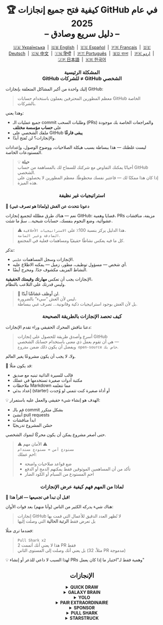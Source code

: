 <h1 align="center">
   🏆 كيفية فتح جميع إنجازات GitHub في عام 2025<br/>
   – دليل سريع وصادق –
</h1>

<div align="center">
  <a href="README_UA.md">🇺🇦 Українська</a> &nbsp;|&nbsp;
  <a href="../README.md">🇬🇧 English</a> &nbsp;|&nbsp;
  <a href="README_ES.md">🇪🇸 Español</a> &nbsp;|&nbsp;
  <a href="README_FR.md">🇫🇷 Français</a> &nbsp;|&nbsp;
  <a href="README_DE.md">🇩🇪 Deutsch</a> &nbsp;|&nbsp;
  <a href="README_ZH.md">🇨🇳 中文</a> &nbsp;|&nbsp;
  <a href="README_HI.md">🇮🇳 हिन्दी</a> &nbsp;|&nbsp;
  <a href="README_PT.md">🇵🇹 Português</a> &nbsp;|&nbsp;
  <a href="README_BN.md">🇧🇩 বাংলা</a> &nbsp;|&nbsp;
  <a href="README_UR.md">🇵🇰 اردو</a> &nbsp;|&nbsp;
  <a href="README_JP.md">🇯🇵 日本語</a> &nbsp;|&nbsp;
  <a href="README_KO.md">🇰🇷 한국어</a>
</div>

<h3 align="center">
   المشكلة الرئيسية<br/>
   GitHub للشركات ≠ GitHub الشخصي
</h3>

إليك واحدة من أكبر المشاكل المتعلقة بإنجازات GitHub:

> معظم المطورين المحترفين يعملون باستخدام حسابات GitHub الخاصة بالشركات.

وهذا يعني:
- جميع عمليات الـ commit وطلبات السحب (PRs) والمراجعات الخاصة بك موجودة على **حساب مؤسسة مختلف**
- ملفك الشخصي على GitHub **يبقى فارغًا**
- والإنجازات؟ لن تُفتح أبدًا.

ليست غلطتك — هذا ببساطة بسبب هيكلة الصلاحيات، ووضوح الوصول، وإعدادات المستودعات الخاصة.

> 💡 **حيلة**  
> أحيانًا يمكنك التفاوض مع شركتك للسماح لك بالمساهمة من حساب GitHub الشخصي.  
> إذا كان هذا ممكنًا لك — فاعتبر نفسك محظوظًا. معظم المطورين لا يحصلون على هذه الميزة.

<h3 align="center">استراتيجيات غير نظيفة</h3>

🚫 <b>دعونا نتحدث عن الغش (ولماذا هو تصرف غبي)</b>

نعم — هناك طرق مظللة لتجميع إنجازات GitHub: قضايا وهمية، PRs مزيفة، مناقشات عشوائية، وضع النجوم بنفسك، حسابات شبحية... سمّ ما شئت.

> ⚠️ هذا الدليل يركز بنسبة 100٪ على <code>الاستراتيجيات الأخلاقية، الصادقة وغير السامة</code>.  
> كل ما فيه يعكس نشاطًا حقيقيًا ومساهمات فعلية في المجتمع.

تذكر:
- الإنجازات وسجل المساهمات <code>علني</code>.
- أي شخص — مسؤول توظيف، مطور، زميل — يمكنه الاطلاع عليه.
- النشاط المزيف مكشوف جدًا. ومحرج أيضًا.

الإنجازات يجب أن تعكس <strong>مهارتك وقيمتك الحقيقية</strong>،  
وليس قدرتك على التلاعب بالنظام.

> 💬 <strong>لن أوظف غشاشًا أبدًا.</strong><br>
> ليس لأن الغش “سيء” بالضرورة،  
> بل لأن الغش بوجود استراتيجيات ذكية وقانونية... تصرف غبي ببساطة.

<h3 align="center">كيف تحصد الإنجازات بالطريقة الصحيحة</h3>

دعنا نناقش المحرك الحقيقي وراء تقدم الإنجازات:

> أسرع وأصدق طريقة للحصول على إنجازات GitHub  
> هي أن تقوم بعمل ذي معنى باستخدام حسابك الشخصي —  
> ويفضل أن يكون ذلك ضمن <code>مشروع open-source خاص بك</code>.

ولا، لا يجب أن يكون مشروعًا يغير العالم.

🎯 قد يكون مثلًا:
- قالب للسيرة الذاتية تبنيه مع صديق
- مكتبة أدوات صغيرة تستخدمها في عملك
- ملاحظات Markdown مما تتعلمه
- إعداد بدئي (starter) أو أداة صغيرة كنت تتمنى لو وُجدت

💡 الهدف هو إنشاء شيء حقيقي والعمل عليه باستمرار:
* قم بالـ commit بشكل متكرر
* أنشئ pull requests
* ابدأ مناقشات
* حسّن المشروع تدريجيًا

حتى أصغر مشروع يمكن أن يكون محركًا لنموك الشخصي.

> ⚠️ الأمان مهم ⚠️  
> <code>مستودع آمن = مستودع مستدام</code>  
> احمِ عملك:
> * ضع قواعد صلاحيات واضحة
> * تأكد من أن المساهمين الموثوقين فقط يمكنهم الدمج أو الدفع
> * احمِ المستودع من السبام أو الكود الضار

<h3 align="center">لماذا من المهم فهم كيفية عرض الإنجازات</h3>

🧠 <b>قبل أن تبدأ في تجميعها — اقرأ هذا!</b>

هناك شيء يدركه الكثير من الناس (وأنا منهم) بعد فوات الأوان:

> إنجازات GitHub لا تُظهر العدد الدقيق للأعمال التي قمت بها  
> بل تعرض فقط <strong>الرتبة الحالية</strong> التي وصلت إليها

فعندما ترى مثلًا:

> <code>Pull Shark x2</code>  
> هذا لا يعني أنك أتممت 2 PR فقط  
> بل يعني أنك وصلت إلى المستوى الثاني (مثلاً، 32 PR مدموجة)

💡 لهذا السبب لا داعي للذعر أو إنشاء PRs وهمية فقط لـ"اختبار ما إذا كان يعمل"

<h2 align="center">الإنجازات</h2>

<details>
    <summary align="center"><b>QUICK DRAW</b></summary>
<blockquote>أغلق issue أو PR خلال 5 دقائق من إنشائه.</blockquote>
<div align="center">
    <img src="../badges/quick-draw.png" alt="QuickDraw" width="140">
</div>

لنكن صادقين — هذا الإنجاز أقرب إلى المزحة من كونه هدفًا حقيقيًا 😅  
من السهل جدًا الحصول عليه لدرجة أنه بالكاد يُحتسب... لكن على كل حال، هو شارة إضافية في ملفك الشخصي!

<ol>
    <li>قم بإنشاء pull request</li>
    <li>أغلقه فورًا</li>
</ol>

<blockquote>
   <b>⚠️ لا داعي لإنشاء PR وهمي ⚠️</b><br/>
   فقط أغلق وأعد فتح أي PR حقيقي أثناء عملك — وسيُحسب.
</blockquote>
</details>

<details>
    <summary align="center"><b>GALAXY BRAIN</b></summary>
<blockquote>تم تعليم ردّك كإجابة مقبولة في GitHub Discussion.</blockquote>
<div align="center">
    <img src="../badges/galaxy-brain.png" alt="Galaxy Brain">
</div>

Galaxy Brain يكافئ الأشخاص الذين يقدمون <strong>إجابات مفيدة حقًا</strong> في Discussions.  
إذا قام صاحب الموضوع بتمييز ردك كـ "الإجابة المقبولة" — فالشارة لك.

يمكنك بالتأكيد الحصول على هذا الإنجاز من خلال مستودع open-source خاص بك.  
وهذا لا يُعد فقط تصرفًا شرعيًا — بل هو أيضًا <strong>ممارسة نافعة</strong> لأي فريق.

ستتعلم من خلاله:
<ul>
    <li>كيفية تنظيم التواصل بطريقة واضحة وسهلة الوصول</li>
    <li>تخزين مصدر معلومات موثوق لقرارات المشروع المهمة</li>
    <li>إبقاء الفريق بأكمله على اطّلاع بمناقشات جوهرية</li>
</ul>

🚀 هيوستن، لدينا مشكلة! 🚀  
حتى عندما تكون إجابتك رائعة وتحل المشكلة — نادرًا ما يتم تمييزها كـ "مقبولة".  
التذكيرات تُتجاهل، وفي النهاية يتم تجاهلك تمامًا. مؤسف، لكنه واقع.

لذا بدلًا من الاعتماد على الغرباء، جرّب ما يلي:
> قم بتجميع Galaxy Brain في <strong>بيئة خاضعة للسيطرة</strong>:
* تعاون مع أصدقائك أو زملائك
* أجب على أسئلتهم الحقيقية
* واطلب منهم تمييز إجابتك كـ "مقبولة" إن كانت مفيدة

`🧩 الإستراتيجية 1: حل مشكلة صديقك`

<ol>
    <li>ابحث عن مستودعات عامة ذات صلة بتقنياتك</li>
    <li>تحقق مما إذا كانت Discussions مفعلة</li>
    <li>عندما يسألك صديق أو زميل سؤالًا تعرف إجابته — ساعده</li>
    <li>بعد الحل، اتبع الخطوات التالية:
         <ul>
            <li>اطلب من صديقك إنشاء discussion باستخدام ملخص تقوم بتوفيره</li>
            <li>اكتب إجابتك هناك</li>
            <li>اطلب منه تمييزها كإجابة مقبولة</li>
         </ul>
    </li>
</ol>

✅ هذه الإستراتيجية صادقة، نافعة، وتُنتج مصادر دائمة النفع للمجتمع.

`🛠️ الإستراتيجية 2: استخدم Discussions في مستودعك`

إذا كنت تدير مشروعًا open-source خاصًا بك،  
فقط <code>انقل المحادثات المهمة إلى GitHub Discussions</code>.

1. فعّل Discussions من إعدادات المستودع
2. عند وجود قرار أو نقاش حول ميزة — افتح موضوعًا عامًا
3. شارك ردودًا واضحة وبنّاءة تساعد على اتخاذ القرار
4. وإذا بدأ شخص آخر الموضوع — يمكنه تعليم ردّك كإجابة مقبولة

✅ هذه الطريقة:
- تنشئ سجلًا شفافًا للقرارات
- تُظهر القيادة والمبادرة
- تُبقي فريقك موحّدًا
- نعم — وتمنحك الشارة أيضًا
</details>

<details>
    <summary align="center"><b>YOLO</b></summary>
<blockquote>ادمج طلب سحب (PR) بدون مراجعة.</blockquote>
<div align="center">
    <img src="../badges/yolo.png" alt="YOLO" width="140">
</div>

هذا الشارة تتعلق بالسرعة والثقة — أو بالتهور 😅  
يكفي أن تقوم بها مرة واحدة.

<ol>
    <li>قم بتعديل بسيط وآمن في مشروعك مثل:</li>
    <ul>
        <li>إصلاح تنسيق الكود (lint)</li>
        <li>تصحيح من سطر واحد</li>
        <li>إضافة صغيرة مفيدة إلى <code>README.md</code></li>
        <li>Commit أولي مثل <code>git init</code></li>
    </ul>
    <li>أنشئ Pull Request</li>
    <li>ادمجه بنفسك بدون مراجعة</li>
</ol>

<blockquote>
⚠️ <b>تحذير: لا تستخدم YOLO في بيئة الإنتاج</b> ⚠️<br/>
ادمج الـ PR الخاص بـ commit البداية لمشروعك المفتوح المصدر — طريقة نظيفة ومشروعة 😉
</blockquote>
</details>

<details>
    <summary align="center"><b>PAIR EXTRAORDINAIRE</b></summary>
<blockquote>ادمج PR يحتوي على commit من مساهم مشارك.</blockquote>
<div align="center">
    <img src="../badges/pair-extraordinaire.png" alt="Pair Extraordinaire">
</div>

العمل الجماعي يجعل كل شيء أفضل — حتى الإنجازات.  
للحصول على هذه الشارة، مارِس البرمجة الزوجية بشفافية.

<ol>
    <li>تعاون مع زميلك: اكتبوا الكود معًا وراجعوا بعضكم</li>
    <li>أضف في رسالة commit:<br/>
        <code>Co-authored-by: اسم_المستخدم &lt;email@example.com&gt;</code>
    </li>
    <li>أنشئ PR وادمجه</li>
</ol>

✅ بإمكانك التقدم نحو Pull Shark أيضًا — إنجاز مزدوج بذكاء!
</details>


<details>
    <summary align="center"><b>SPONSOR</b></summary>
<blockquote>🐺 ألقِ قطعة نقود للساحر!</blockquote>
<div align="center">
    <img src="../badges/sponsor.png" alt="Sponsor" width="140">
</div>

ادعم مطورًا أو مشروعًا مفتوح المصدر ماليًا عبر GitHub Sponsors.

<div align="center">
   <br/>
   للحصول على هذه الشارة، ما عليك سوى التبرع لأي مبادرة مفتوحة المصدر.<br/>
   ربما هي أداة تستخدمها يوميًا.<br/>
   أو مستودع أنقذك في عطلة نهاية الأسبوع.<br/>
   أو مجرد مطور تحترم جهوده حقًا.<br/>
   <br/>
</div>

💡 حتى التبرع الصغير يحدث فرقًا كبيرًا.  
إنه يُظهر التقدير والاحترام، ويُبقي روح البرمجيات المفتوحة حية.

> ❤️ إذا ساعدك هذا الدليل — لا تتردد في `دعم هذا المستودع`.  
> إنها أفضل طريقة لقول "شكرًا" على هذا الجهد.
</details>

<details>
    <summary align="center"><b>PULL SHARK</b></summary>
<blockquote>تم دمج طلب السحب (PR) الخاص بك من قبل شخص آخر.</blockquote>
<div align="center">
    <img src="../badges/pull-shark.png" alt="Pull Shark">
</div>

أسهل طريقة للبدء هي العمل على مشروع open-source خاص بك — كما ناقشنا سابقًا.  
أنشئ pull requests حقيقية ومفيدة، واطلب من زملائك مراجعتها ودمجها.

⭐ إنها أكثر شارة **تعزز مهاراتك** على GitHub —  
فهي تدفعك لكتابة كود نظيف، قابل للاختبار، وسهل المراجعة.

> 💡 **نصيحة 0: أنشئ PRs صغيرة وواضحة**  
يقع العديد من المبتدئين في فخ "PR العملاق":  
يجمعون كل شيء في طلب واحد ضخم.  
لكن إذا أردت تحقيق Pull Shark بكفاءة (والتطور كمطور)،  
فيجب أن تتعلم كتابة PRs صغيرة، ذات نطاق واضح، سهلة القراءة والاختبار والمراجعة.  
هذا ليس مجرد إنجاز — <strong>بل هو طريقة عمل المحترفين</strong>.

> 🤝 **نصيحة 1: احصل على "Pair Extraordinaire" في نفس الوقت**  
> تعاون مع أحد زملائك. شاركوا الأفكار، راجعوا الكود معًا.  
> ثم استخدموا الوسم <code>Co-authored-by:</code> لتوثيق التعاون.  
> ستحرزون تقدمًا في إنجازين في وقت واحد — خطوة ذكية!

> 🎯 **نصيحة 2: امنح فرصة YOLO للآخرين**  
> إذا أنشأت PR صغير وآمن —  
> اسمح لزميلك بدمجه <em>بدون مراجعة</em> ليحصل على شارة YOLO.  
> أنت تقدم له قيمة، وهو يحقق إنجازًا — <code>مكسب للطرفين</code>!
</details>

<details>
    <summary align="center"><b>STARSTRUCK</b></summary>
<blockquote>أنشئ مستودعًا يحصل على عدد كبير من النجوم.</blockquote>
<div align="center">
    <img src="../badges/starstruck.png" alt="Starstruck">
</div>

هذه واحدة من أصعب وأكثر الشارات احترامًا على GitHub.  
إنها تعكس تأثيرك في المجتمع ولا يمكن تحقيقها بالأعمال الروتينية فقط.  
يأخذها المطورون ومسؤولو التوظيف على محمل الجد.

لا توجد قائمة مهام أو طرق مختصرة للحصول عليها —  
الطريقة الوحيدة هي أن تكتشف مشكلة حقيقية في المجتمع... وتحلها.

🎯 أرى طريقين واقعيين:

<ol>
    <li><strong>أنشئ منتجًا برمجيًا</strong><br>
        بصراحة — هذا يتطلب مهارات عالية وسنوات من الخبرة لفهم المشكلة الحقيقية.  
        ربما لن يكون أول مستودع لك هو الأنسب.
    </li>
    <li><strong>أنشئ مستودعًا يقدم قيمة حقيقية من خلال المحتوى</strong><br>
        مثل: دليل مكتوب جيدًا، إعداد تكوين مفيد، أداة CLI صغيرة، أو حتى قائمة منسقة من الأدوات (awesome list).
    </li>
</ol>

<blockquote><strong>⭐ اضغط على "Star" يا صديقي! ⭐</strong><br>
هذا المستودع مثال رائع لمورد تم إنشاؤه من أجل المجتمع.  
إذا أفادك هذا الدليل — لا تنسَ أن تمنحه نجمة 🫡
</blockquote>

---

### 🧠 كيف تجد فكرتك الجديرة بالنجوم؟

ركز على الألم. تعلم كيفية ملاحظته. إليك أين تبحث:

1. **إكمال Google التلقائي** — انظر ماذا يبحث الناس:  
   `"github how to..."`, `"vite storybook setup..."` وغيرها

2. **القضايا والمناقشات** في أطر العمل المفضلة لديك:  
   إذا طلب أحدهم ميزة ونال المنشور الكثير من 👍 — فهذه حاجة حقيقية.

3. **استمع للإحباط** — كل مرة تسمع فيها:  
   *"هذا مزعج!"* أو *"ليته كان موجودًا..."* — هذه إشارة.

ثم ببساطة: **قدّم حلاً**  
ضعه في مستودع نظيف مع ملف README واضح — وشاركه.
</details>

